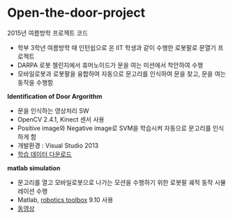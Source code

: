 # Open-the-door-project
2015년 여름방학 프로젝트 코드
- 학부 3학년 여름방학 때 인턴쉽으로 온 IIT 학생과 같이 수행한 로봇팔로 문열기 프로젝트
- DARPA 로봇 첼린지에서 휴머노이드가 문을 여는 미션에서 착안하여 수행
- 모바일로봇과 로봇팔을 융합하여 자동으로 문고리를 인식하여 문을 찾고, 문을 여는 동작을 수행함


**Identification of Door Argorithm**
  - 문을 인식하는 영상처리 SW
  - OpenCV 2.4.1, Kinect 센서 사용
  - Positive image와 Negative image로 SVM을 학습시켜 자동으로 문고리를 인식하게 함
  - 개발환경 : Visual Studio 2013
  - [학습 데이터 다운로드](https://kaistackr-my.sharepoint.com/:u:/g/personal/jsha2913_kaist_ac_kr/EWbagk84yodHplg_iS_HHXsBo0adB9FvtASBhGKlp_d01A?e=pZLxpO)

   

**matlab simulation**
- 문고리를 열고 모바일로봇으로 나가는 모션을 수행하기 위한 로봇팔 궤적 동작 시뮬레이션 수행
- Matlab, [robotics toolbox](https://petercorke.com/toolboxes/robotics-toolbox/) 9.10 사용
- [동영상](https://youtu.be/eSiBU9Iu5fA) 



